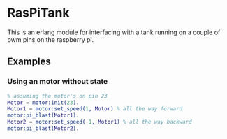 # RasPiTank

This is an erlang module for interfacing with a tank running on a couple of pwm
pins on the raspberry pi.

## Examples

### Using an motor without state

```erlang
% assuming the motor's on pin 23
Motor = motor:init(23).
Motor1 = motor:set_speed(1, Motor) % all the way forward
motor:pi_blast(Motor1).
Motor2 = motor:set_speed(-1, Motor1) % all the way backward
motor:pi_blast(Motor2).
```
